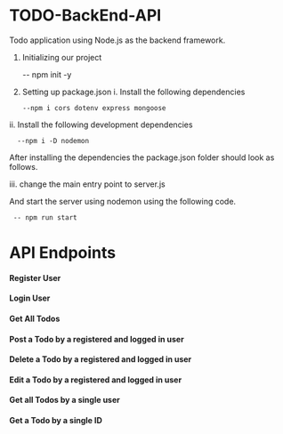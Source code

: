 # TODO-BackEnd-API

Todo application using Node.js as the backend framework.

1.  Initializing our project

    -- npm init -y

2.  Setting up package.json
    i. Install the following dependencies

        --npm i cors dotenv express mongoose

ii. Install the following development dependencies

      --npm i -D nodemon

After installing the dependencies the package.json folder should look as follows.

<!-- // package.json
{
  "name": "mern-todo",
  "version": "1.0.0",
  "description": "",
  "main": "index.js",
  "scripts": {
    "test": "echo \"Error: no test specified\" && exit 1"
  },
  "keywords": [],
  "author": "",
  "license": "ISC",
  "dependencies": {
    "config": "^3.3.6",
    "cors": "^2.8.5",
    "dotenv": "^10.0.0",
    "express": "^4.17.1",
    "mongoose": "^5.13.2"
  },
  "devDependencies": {
    "nodemon": "^2.0.11"
  }
} -->

iii. change the main entry point to server.js

  <!-- "scripts": {
    "test": "echo \"Error: no test specified\" && exit 1",
    "start": "nodemon index.js"
  } -->

And start the server using nodemon using the following code.

     -- npm run start

# API Endpoints

#### Register User

#### Login User

#### Get All Todos

#### Post a Todo by a registered and logged in user

#### Delete a Todo by a registered and logged in user

#### Edit a Todo by a registered and logged in user

#### Get all Todos by a single user

#### Get a Todo by a single ID
